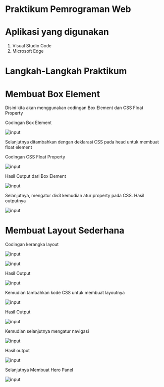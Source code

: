 # Praktikum Pemrograman Web

# Aplikasi yang digunakan
1. Visual Studio Code
2. Microsoft Edge

# Langkah-Langkah Praktikum

# Membuat Box Element

Disini kita akan menggunakan codingan Box Element dan CSS Float Property

Codingan Box Element





![input](https://github.com/ikmalriyan21/Lab4Web/blob/caf784787b288256455125a13842da84b8a7ec63/gambar/codingan%20box%20element.png)

Selanjutnya ditambahkan dengan deklarasi CSS pada head untuk membuat float element

Codingan CSS Float Property





![input](https://github.com/ikmalriyan21/Lab4Web/blob/d71cdb87407b0f0f3455da2880a7def3fc6b1896/gambar/codingan%20css%20float%20property.png)

Hasil Output dari Box Element





![input](https://github.com/ikmalriyan21/Lab4Web/blob/ae0a1ae760ae2c01ca25ecff3aabeaf3462a1cfb/gambar/output%20box%20element.png)

Selanjutnya, mengatur div3 kemudian atur property pada CSS. Hasil outputnya





![input](https://github.com/ikmalriyan21/Lab4Web/blob/340e6dec83e806ff2720ed48c536bea8a32b1bde/gambar/output%20clearfix%20element.png)

# Membuat Layout Sederhana

Codingan kerangka layout





![input](https://github.com/ikmalriyan21/Lab4Web/blob/257138c54a0975f742be21db57ec9066a10ed77f/gambar/codingan%20kerangka%20layout%201.png)





![input](https://github.com/ikmalriyan21/Lab4Web/blob/818e001828bffb96abb3173cb2f0518387e9b1a2/gambar/codingan%20kerangka%20layout%202.png)

Hasil Output





![input](https://github.com/ikmalriyan21/Lab4Web/blob/80e25eb9df0a71cc84e6cf23ef98b195ca727e6b/gambar/output%20layout%20sederhana%201.png)

Kemudian tambahkan kode CSS untuk membuat layoutnya





![input](https://github.com/ikmalriyan21/Lab4Web/blob/e6634ab1ecef0491298315640aae10deb96f11d8/gambar/codingan%20css%20style.png)

Hasil Output





![input](https://github.com/ikmalriyan21/Lab4Web/blob/c76838c3f7d9f061052cb3da56df94566b5a1a0f/gambar/output%20layout%20sederhana%202.png)

Kemudian selanjutnya mengatur navigasi





![input](https://github.com/ikmalriyan21/Lab4Web/blob/e586d34bc6c669d96224c997755295b707fa12fc/gambar/codingan%20navigasi.png)

Hasil output





![input](https://github.com/ikmalriyan21/Lab4Web/blob/8478528b73b792c3c5e510fce51b1d5905fef22d/gambar/output%20navigasi.png)

Selanjutnya Membuat Hero Panel





![input](https://github.com/ikmalriyan21/Lab4Web/blob/ba94940250ecb5ba3a6c9a1616dbcdfaa72f07b4/gambar/codingan%20hero%20panel.png)
















